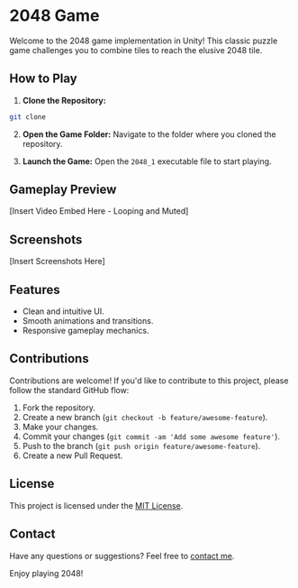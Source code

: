 # 2048 Game

Welcome to the 2048 game implementation in Unity! This classic puzzle game challenges you to combine tiles to reach the elusive 2048 tile.

## How to Play

1. **Clone the Repository:**
```bash
git clone
```

2. **Open the Game Folder:**
Navigate to the folder where you cloned the repository.

3. **Launch the Game:**
Open the `2048_1` executable file to start playing.

## Gameplay Preview

[Insert Video Embed Here - Looping and Muted]

## Screenshots

[Insert Screenshots Here]

## Features

- Clean and intuitive UI.
- Smooth animations and transitions.
- Responsive gameplay mechanics.

## Contributions

Contributions are welcome! If you'd like to contribute to this project, please follow the standard GitHub flow:

1. Fork the repository.
2. Create a new branch (`git checkout -b feature/awesome-feature`).
3. Make your changes.
4. Commit your changes (`git commit -am 'Add some awesome feature'`).
5. Push to the branch (`git push origin feature/awesome-feature`).
6. Create a new Pull Request.

## License

This project is licensed under the [MIT License](link-to-license).

## Contact

Have any questions or suggestions? Feel free to [contact me](mailto:your-email@example.com).

Enjoy playing 2048!
